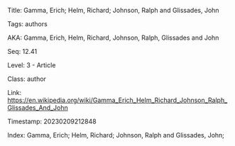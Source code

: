 Title:  Gamma, Erich; Helm, Richard; Johnson, Ralph and Glissades, John

Tags:   authors

AKA:    Gamma, Erich, Helm, Richard, Johnson, Ralph, Glissades and John

Seq:    12.41

Level:  3 - Article

Class:  author

Link:   https://en.wikipedia.org/wiki/Gamma_Erich_Helm_Richard_Johnson_Ralph_Glissades_And_John

Timestamp: 20230209212848

Index:  Gamma, Erich; Helm, Richard; Johnson, Ralph and Glissades, John; 
